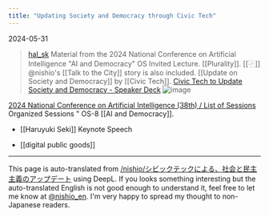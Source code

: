 ```yaml
---
title: "Updating Society and Democracy through Civic Tech"
---
```


2024-05-31
> [hal_sk](https://x.com/hal_sk/status/1796420245768540544) Material from the 2024 National Conference on Artificial Intelligence "AI and Democracy" OS Invited Lecture.
>  [[Plurality]]. [[⿻]]
>  @nishio's [[Talk to the City]] story is also included.
>  [[Update on Society and Democracy]] by [[Civic Tech]].
[Civic Tech to Update Society and Democracy - Speaker Deck](https://speakerdeck.com/halsk/sibitukutetukuniyoru-she-hui-tomin-zhu-zhu-yi-noatupudeto)
![image](https://gyazo.com/6ba0de3971710aa53717ccf0cee66be9/thumb/1000)


[2024 National Conference on Artificial Intelligence (38th) / List of Sessions](https://confit.atlas.jp/guide/event/jsai2024/sessions/classlist/0408)
Organized Sessions " OS-8 [[AI and Democracy]].
- [[Haruyuki Seki]] Keynote Speech

- [[digital public goods]]

---
This page is auto-translated from [/nishio/シビックテックによる、社会と民主主義のアップデート](https://scrapbox.io/nishio/シビックテックによる、社会と民主主義のアップデート) using DeepL. If you looks something interesting but the auto-translated English is not good enough to understand it, feel free to let me know at [@nishio_en](https://twitter.com/nishio_en). I'm very happy to spread my thought to non-Japanese readers.